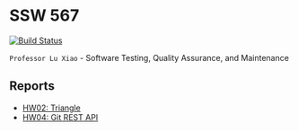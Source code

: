 # SSW 567

[![Build Status](https://travis-ci.com/robertschaedler3/SSW-567.svg?token=9mQaGWNeSq5P226vHmZF&branch=master)](https://travis-ci.com/robertschaedler3/SSW-567)

`Professor Lu Xiao` - Software Testing, Quality Assurance, and Maintenance 

## Reports
- [HW02: Triangle](/reports/hw02a.md)
- [HW04: Git REST API](/reports/hw04.md)
